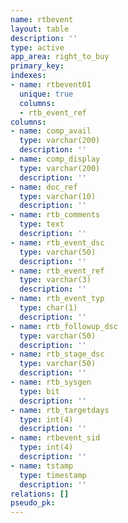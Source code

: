 ```yaml
---
name: rtbevent
layout: table
description: ''
type: active
app_area: right_to_buy
primary_key: 
indexes:
- name: rtbevent01
  unique: true
  columns:
  - rtb_event_ref
columns:
- name: comp_avail
  type: varchar(200)
  description: ''
- name: comp_display
  type: varchar(200)
  description: ''
- name: doc_ref
  type: varchar(10)
  description: ''
- name: rtb_comments
  type: text
  description: ''
- name: rtb_event_dsc
  type: varchar(50)
  description: ''
- name: rtb_event_ref
  type: varchar(3)
  description: ''
- name: rtb_event_typ
  type: char(1)
  description: ''
- name: rtb_followup_dsc
  type: varchar(50)
  description: ''
- name: rtb_stage_dsc
  type: varchar(50)
  description: ''
- name: rtb_sysgen
  type: bit
  description: ''
- name: rtb_targetdays
  type: int(4)
  description: ''
- name: rtbevent_sid
  type: int(4)
  description: ''
- name: tstamp
  type: timestamp
  description: ''
relations: []
pseudo_pk: 
---
```


